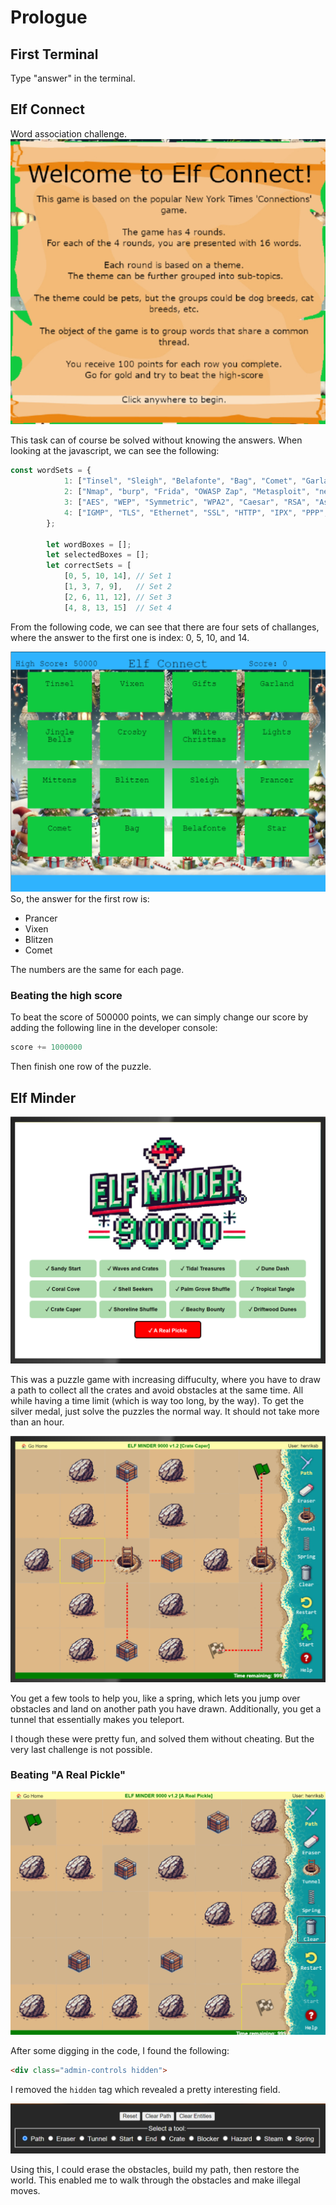 # Prologue

## First Terminal
Type "answer" in the terminal.

## Elf Connect
Word association challenge.
![alt text](../images/image-3.png)

This task can of course be solved without knowing the answers. When looking at the javascript, we can see the following:

```js
const wordSets = {
            1: ["Tinsel", "Sleigh", "Belafonte", "Bag", "Comet", "Garland", "Jingle Bells", "Mittens", "Vixen", "Gifts", "Star", "Crosby", "White Christmas", "Prancer", "Lights", "Blitzen"],
            2: ["Nmap", "burp", "Frida", "OWASP Zap", "Metasploit", "netcat", "Cycript", "Nikto", "Cobalt Strike", "wfuzz", "Wireshark", "AppMon", "apktool", "HAVOC", "Nessus", "Empire"],
            3: ["AES", "WEP", "Symmetric", "WPA2", "Caesar", "RSA", "Asymmetric", "TKIP", "One-time Pad", "LEAP", "Blowfish", "hash", "hybrid", "Ottendorf", "3DES", "Scytale"],
            4: ["IGMP", "TLS", "Ethernet", "SSL", "HTTP", "IPX", "PPP", "IPSec", "FTP", "SSH", "IP", "IEEE 802.11", "ARP", "SMTP", "ICMP", "DNS"]
        };

        let wordBoxes = [];
        let selectedBoxes = [];
        let correctSets = [
            [0, 5, 10, 14], // Set 1
            [1, 3, 7, 9],   // Set 2
            [2, 6, 11, 12], // Set 3
            [4, 8, 13, 15]  // Set 4
```

From the following code, we can see that there are four sets of challanges, where the answer to the first one is index: 0, 5, 10, and 14.

![alt text](../images/image.png)
So, the answer for the first row is:

- Prancer
- Vixen
- Blitzen
- Comet

The numbers are the same for each page.

### Beating the high score

To beat the score of 500000 points, we can simply change our score by adding the following line in the developer console:

```js
score += 1000000
```

Then finish one row of the puzzle.

## Elf Minder
![alt text](../images/image-5.png)

This was a puzzle game with increasing diffuculty, where you have to draw a path to collect all the crates and avoid obstacles at the same time. All while having a time limit (which is way too long, by the way). To get the silver medal, just solve the puzzles the normal way. It should not take more than an hour.

![alt text](../images/image-6.png)

You get a few tools to help you, like a spring, which lets you jump over obstacles and land on another path you have drawn. Additionally, you get a tunnel that essentially makes you teleport.

I though these were pretty fun, and solved them without cheating. But the very last challenge is not possible.

### Beating "A Real Pickle"
![alt text](../images/image-17.png)

After some digging in the code, I found the following:
```html
<div class="admin-controls hidden">
```

I removed the `hidden` tag which revealed a pretty interesting field.

![alt text](../images/image-7.png)

Using this, I could erase the obstacles, build my path, then restore the world. This enabled me to walk through the obstacles and make illegal moves.
